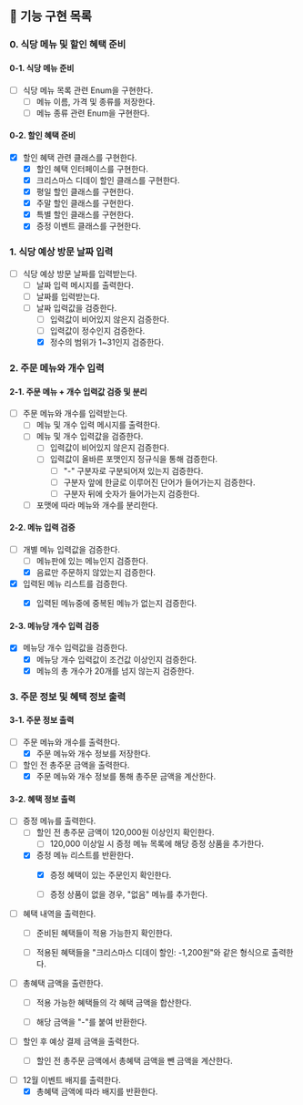 ## 🚀 기능 구현 목록

### 0. 식당 메뉴 및 할인 혜택 준비

#### 0-1. 식당 메뉴 준비

- [ ] 식당 메뉴 목록 관련 Enum을 구현한다.
  - [ ] 메뉴 이름, 가격 및 종류를 저장한다.
  - [ ] 메뉴 종류 관련 Enum을 구현한다.

#### 0-2. 할인 혜택 준비

- [x] 할인 혜택 관련 클래스를 구현한다.
  - [x] 할인 혜택 인터페이스를 구현한다.
  - [x] 크리스마스 디데이 할인 클래스를 구현한다.
  - [x] 평일 할인 클래스를 구현한다.
  - [x] 주말 할인 클래스를 구현한다.
  - [x] 특별 할인 클래스를 구현한다.
  - [x] 증정 이벤트 클래스를 구현한다.

### 1. 식당 예상 방문 날짜 입력

- [ ] 식당 예상 방문 날짜를 입력받는다.
  - [ ] 날짜 입력 메시지를 출력한다.
  - [ ] 날짜를 입력받는다.
  - [ ] 날짜 입력값을 검증한다.
    - [ ] 입력값이 비어있지 않은지 검증한다.
    - [ ] 입력값이 정수인지 검증한다.
    - [x] 정수의 범위가 1~31인지 검증한다.

### 2. 주문 메뉴와 개수 입력

#### 2-1. 주문 메뉴 + 개수 입력값 검증 및 분리 

- [ ] 주문 메뉴와 개수를 입력받는다.
  - [ ] 메뉴 및 개수 입력 메시지를 출력한다.
  - [ ] 메뉴 및 개수 입력값을 검증한다.
    - [ ] 입력값이 비어있지 않은지 검증한다.
    - [ ] 입력값이 올바른 포맷인지 정규식을 통해 검증한다.
      - [ ] "-" 구분자로 구분되어져 있는지 검증한다.
      - [ ] 구분자 앞에 한글로 이루어진 단어가 들어가는지 검증한다.
      - [ ] 구분자 뒤에 숫자가 들어가는지 검증한다.
  - [ ] 포맷에 따라 메뉴와 개수를 분리한다.

#### 2-2. 메뉴 입력 검증

- [ ] 개별 메뉴 입력값을 검증한다.
  - [ ] 메뉴판에 있는 메뉴인지 검증한다.
  - [x] 음료만 주문하지 않았는지 검증한다.
- [x] 입력된 메뉴 리스트를 검증한다.
  - [x] 입력된 메뉴중에 중복된 메뉴가 없는지 검증한다.
  

#### 2-3. 메뉴당 개수 입력 검증

- [x] 메뉴당 개수 입력값을 검증한다.
  - [x] 메뉴당 개수 입력값이 조건값 이상인지 검증한다.
  - [x] 메뉴의 총 개수가 20개를 넘지 않는지 검증한다.

### 3. 주문 정보 및 혜택 정보 출력

#### 3-1. 주문 정보 출력

- [ ] 주문 메뉴와 개수를 출력한다.
  - [x] 주문 메뉴와 개수 정보를 저장한다.
- [ ] 할인 전 총주문 금액을 출력한다.
  - [x] 주문 메뉴와 개수 정보를 통해 총주문 금액을 계산한다.

#### 3-2. 혜택 정보 출력

- [ ] 증정 메뉴를 출력한다.
  - [ ] 할인 전 총주문 금액이 120,000원 이상인지 확인한다.
    - [ ] 120,000 이상일 시 증정 메뉴 목록에 해당 증정 상품을 추가한다.
  - [x] 증정 메뉴 리스트를 반환한다. 
    - [x] 증정 혜택이 있는 주문인지 확인한다.
    - [ ] 증정 상품이 없을 경우, "없음" 메뉴를 추가한다.


- [ ] 혜택 내역을 출력한다.
  - [ ] 준비된 혜택들이 적용 가능한지 확인한다.
  - [ ] 적용된 혜택들을 "크리스마스 디데이 할인: -1,200원"와 같은 형식으로 출력한다.


- [ ] 총혜택 금액을 출련한다.
  - [ ] 적용 가능한 혜택들의 각 혜택 금액을 합산한다.
  - [ ] 해당 금액을 "-"를 붙여 반환한다.


- [ ] 할인 후 예상 결제 금액을 출력한다.
  - [ ] 할인 전 총주문 금액에서 총혜택 금액을 뺀 금액을 계산한다.


- [ ] 12월 이벤트 배지를 출력한다.
  - [x] 총혜택 금액에 따라 배지를 반환한다.